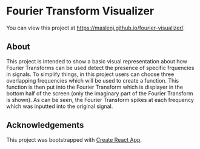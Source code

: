 # Fourier Transform Visualizer

You can view this project at https://maslenj.github.io/fourier-visualizer/.

## About

This project is intended to show a basic visual representation about how Fourier Transforms can be used detect the presence of specific frquencies in signals. To simplify things, in this project users can choose three overlapping frequencies which will be used to create a function. This function is then put into the Fourier Transform which is displayer in the bottom half of the screen (only the imaginary part of the Fourier Transform is shown). As can be seen, the Fourier Transform spikes at each frequency which was inputted into the original signal.

## Acknowledgements

This project was bootstrapped with [Create React App](https://github.com/facebook/create-react-app).

